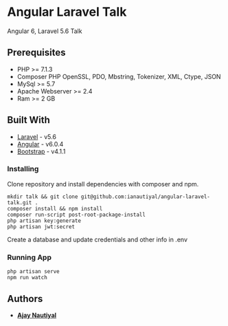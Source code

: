 # Angular Laravel Talk
Angular 6, Laravel 5.6 Talk

## Prerequisites
- PHP >= 7.1.3
- Composer PHP OpenSSL, PDO, Mbstring, Tokenizer, XML, Ctype, JSON
- MySql >= 5.7
- Apache Webserver >= 2.4
- Ram >= 2 GB

## Built With

* [Laravel](https://laravel.com/docs/5.6) - v5.6
* [Angular](https://angular.io/guide/quickstart) - v6.0.4
* [Bootstrap](https://getbootstrap.com/docs/4.1/getting-started/introduction/) - v4.1.1

### Installing
Clone repository and install dependencies with composer and npm.
```
mkdir talk && git clone git@github.com:ianautiyal/angular-laravel-talk.git .
composer install && npm install
composer run-script post-root-package-install
php artisan key:generate
php artisan jwt:secret
```

Create a database and update credentials and other info in .env

### Running App

```
php artisan serve
npm run watch
```

## Authors

* [**Ajay Nautiyal**](https://github.com/ianautiyal)
